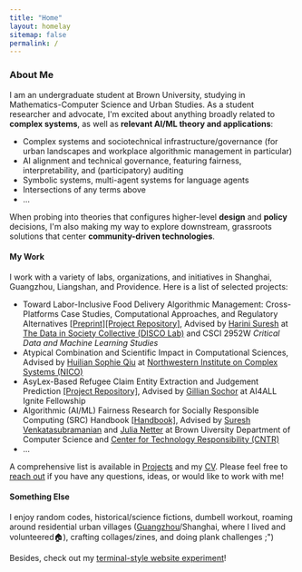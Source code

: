 ```yaml
---
title: "Home"
layout: homelay
sitemap: false
permalink: /
---
```


### About Me

I am an undergraduate student at Brown University, studying in Mathematics-Computer Science and Urban Studies. As a student researcher and advocate, I'm excited about anything broadly related to **complex systems**, as well as **relevant AI/ML theory and applications**: 
- Complex systems and sociotechnical infrastructure/governance (for urban landscapes and workplace algorithmic management in particular)
- AI alignment and technical governance, featuring fairness, interpretability, and (participatory) auditing
- Symbolic systems, multi-agent systems for language agents
- Intersections of any terms above
- ...

When probing into theories that configures higher-level **design** and **policy** decisions, I'm also making my way to explore downstream, grassroots solutions that center **community-driven technologies**. 
   


#### My Work

I work with a variety of labs, organizations, and initiatives in Shanghai, Guangzhou, Liangshan, and Providence. Here is a list of selected projects: 
- Toward Labor-Inclusive Food Delivery Algorithmic Management: Cross-Platforms Case Studies, Computational Approaches, and Regulatory Alternatives [[Preprint]]()[[Project Repository]](https://github.com/jiayiw005/delivery-alg-simulation), Advised by [Harini Suresh](https://harinisuresh.com/) at [The Data in Society Collective (DISCO Lab)](https://discolab.cs.brown.edu/) and CSCI 2952W *Critical Data and Machine Learning Studies*
- Atypical Combination and Scientific Impact in Computational Sciences, Advised by [Huilian Sophie Qiu](https://www.sophiehsqq.com/index.html) at [Northwestern Institute on Complex Systems (NICO)](https://www.nico.northwestern.edu/)
- AsyLex-Based Refugee Claim Entity Extraction and Judgement Prediction [[Project Repository]](https://github.com/jiayiw005/refugee-claim-classifier), Advised by [Gillian Sochor](https://theorg.com/org/ai4all/org-chart/gillian-sochor) at AI4ALL Ignite Fellowship
- Algorithmic (AI/ML) Fairness Research for Socially Responsible Computing (SRC) Handbook [[Handbook]](https://src-handbook-infrastructure-team.github.io/srch/), Advised by [Suresh Venkatasubramanian](https://dsi.brown.edu/people/suresh-venkatasubramanian) and [Julia Netter](http://www.julianetter.de/) at Brown Uiversity Department of Computer Science and [Center for Technology Responsibility (CNTR)](https://cntr.brown.edu/)
- ...

A comprehensive list is available in [Projects](https://jiayiw005.github.io/projects/) and my [CV](https://jiayiw005.github.io/cv/cv.pdf). Please feel free to [reach out](mailto:jiayi_wu4@brown.edu) if you have any questions, ideas, or would like to work with me! 

#### Something Else

I enjoy random codes, historical/science fictions, dumbell workout, roaming around residential urban villages ([Guangzhou](https://earth.google.com/earth/d/1YTg7TO4ODp5iSL_rj1xVqPlo7tOaysCh?usp=sharing)/Shanghai, where I lived and volunteered🏠), crafting collages/zines, and doing plank challenges ;")

Besides, check out my [terminal-style website experiment]()! 